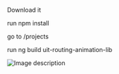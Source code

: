 Download it

run npm install

go to /projects

run ng build uit-routing-animation-lib

![Image description](https://imagizer.imageshack.com/img922/6972/1HsCyY.jpg)
